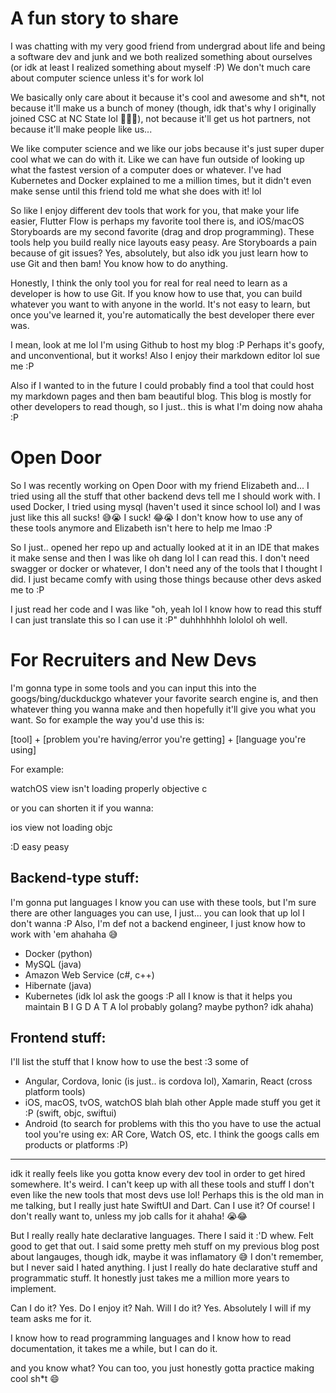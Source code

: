 # A fun story to share

I was chatting with my very good friend from undergrad about life and being a software dev and junk and we both realized something about ourselves (or idk at least I realized something about myself :P) We don't much care about computer science unless it's for work lol

We basically only care about it because it's cool and awesome and sh\*t, not because it'll make us a bunch of money (though, idk that's why I originally joined CSC at NC State lol 😬😅😭), not because it'll get us hot partners, not because it'll make people like us...

We like computer science and we like our jobs because it's just super duper cool what we can do with it. Like we can have fun outside of looking up what the fastest version of a computer does or whatever. I've had Kubernetes and Docker explained to me a million times, but it didn't even make sense until this friend told me what she does with it! lol

So like I enjoy different dev tools that work for you, that make your life easier, Flutter Flow is perhaps my favorite tool there is, and iOS/macOS Storyboards are my second favorite (drag and drop programming). These tools help you build really nice layouts easy peasy. Are Storyboards a pain because of git issues? Yes, absolutely, but also idk you just learn how to use Git and then bam! You know how to do anything. 

Honestly, I think the only tool you for real for real need to learn as a developer is how to use Git. If you know how to use that, you can build whatever you want to with anyone in the world. It's not easy to learn, but once you've learned it, you're automatically the best developer there ever was.

I mean, look at me lol I'm using Github to host my blog :P Perhaps it's goofy, and unconventional, but it works! Also I enjoy their markdown editor lol sue me :P

Also if I wanted to in the future I could probably find a tool that could host my markdown pages and then bam beautiful blog. This blog is mostly for other developers to read though, so I just.. this is what I'm doing now ahaha :P

# Open Door

So I was recently working on Open Door with my friend Elizabeth and... I tried using all the stuff that other backend devs tell me I should work with. I used Docker, I tried using mysql (haven't used it since school lol) and I was just like this all sucks! 😅😭 I suck! 😂😭  I don't know how to use any of these tools anymore and Elizabeth isn't here to help me lmao :P

So I just.. opened her repo up and actually looked at it in an IDE that makes it make sense and then I was like oh dang lol I can read this. I don't need swagger or docker or whatever, I don't need any of the tools that I thought I did. I just became comfy with using those things because other devs asked me to :P

I just read her code and I was like "oh, yeah lol I know how to read this stuff I can just translate this so I can use it :P" duhhhhhhh lololol oh well.

# For Recruiters and New Devs

I'm gonna type in some tools and you can input this into the googs/bing/duckduckgo whatever your favorite search engine is, and then whatever thing you wanna make and then hopefully it'll give you what you want. So for example the way you'd use this is:

[tool] + [problem you're having/error you're getting] + [language you're using]

For example:

watchOS view isn't loading properly objective c

or you can shorten it if you wanna:

ios view not loading objc

:D easy peasy

## Backend-type stuff:

I'm gonna put languages I know you can use with these tools, but I'm sure there are other languages you can use, I just... you can look that up lol I don't wanna :P Also, I'm def not a backend engineer, I just know how to work with 'em ahahaha 😅

- Docker (python)
- MySQL (java)
- Amazon Web Service (c#, c++)
- Hibernate (java)
- Kubernetes (idk lol ask the googs :P all I know is that it helps you maintain B I G  D A T A lol probably golang? maybe python? idk ahaha)

## Frontend stuff:

I'll list the stuff that I know how to use the best :3 some of 

- Angular, Cordova, Ionic (is just.. is cordova lol), Xamarin, React (cross platform tools)
- iOS, macOS, tvOS, watchOS blah blah other Apple made stuff you get it :P (swift, objc, swiftui)
- Android (to search for problems with this tho you have to use the actual tool you're using ex: AR Core, Watch OS, etc. I think the googs calls em products or platforms :P)

----

idk it really feels like you gotta know every dev tool in order to get hired somewhere. It's weird. I can't keep up with all these tools and stuff I don't even like the new tools that most devs use lol! Perhaps this is the old man in me talking, but I really just hate SwiftUI and Dart. Can I use it? Of course! I don't really want to, unless my job calls for it ahaha! 😭😂

But I really really hate declarative languages. There I said it :'D whew. Felt good to get that out. I said some pretty meh stuff on my previous blog post about langauges, though idk, maybe it was inflamatory 😅 I don't remember, but I never said I hated anything. I just I really do hate declarative stuff and programmatic stuff. It honestly just takes me a million more years to implement. 

Can I do it? Yes. Do I enjoy it? Nah. Will I do it? Yes. Absolutely I will if my team asks me for it.

I know how to read programming languages and I know how to read documentation, it takes me a while, but I can do it. 

and you know what? You can too, you just honestly gotta practice making cool sh\*t 😄

